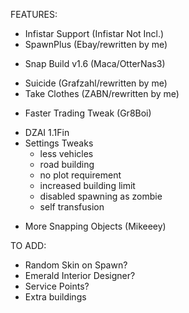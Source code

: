 FEATURES:
+ Infistar Support (Infistar Not Incl.)
+ SpawnPlus (Ebay/rewritten by me)
- Snap Build v1.6 (Maca/OtterNas3)
+ Suicide (Grafzahl/rewritten by me)
+ Take Clothes (ZABN/rewritten by me)
- Faster Trading Tweak (Gr8Boi)
+ DZAI 1.1Fin
+ Settings Tweaks
    * less vehicles
    * road building
    * no plot requirement
    * increased building limit
    * disabled spawning as zombie
    * self transfusion
- More Snapping Objects (Mikeeey)



TO ADD:
- Random Skin on Spawn?
- Emerald Interior Designer?
- Service Points?
- Extra buildings
